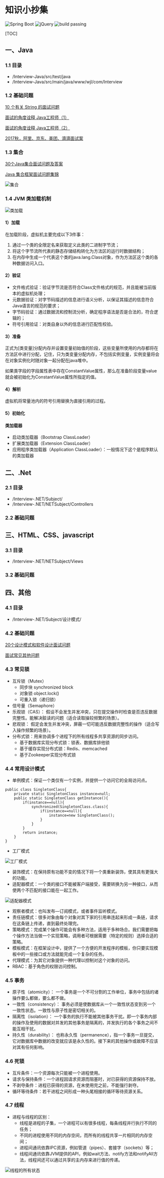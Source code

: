 # 知识小抄集
![Spring Boot](https://img.shields.io/badge/Spring%20Boot-1.5.13-brightgreen.svg)
![jQuery](https://img.shields.io/badge/jQuery-1.10.2-orange.svg)
![build passing](https://img.shields.io/badge/build-passing-brightgreen.svg)

[TOC]



## 一、Java
### 1.1 目录
+ /Interview-Java/src/test/java 
+ /Interview-Java/src/main/java/www/wjl/com/Interview

### 1.2 基础问题
[10 个有关 String 的面试问题](https://mp.weixin.qq.com/s/uaytl6QKKTqLitvXxlcU2g)

[面试的角度诠释 Java工程师（1）](https://mp.weixin.qq.com/s?__biz=MjM5NzMyMjAwMA==&mid=2651479600&idx=1&sn=7f310d3fe836232e72491e595ffbaa1f&chksm=bd25324f8a52bb59863fa0c133e6d381def118bed4d820ef523afb12ec62bac8d508202da214&mpshare=1&scene=1&srcid=061265cmoVaAepudXykwsdN6#rd)

[面试的角度诠释 Java工程师（2）](https://mp.weixin.qq.com/s?__biz=MjM5NzMyMjAwMA==&mid=2651479604&idx=1&sn=2a4d352795d60297e236dc4d06b59a04&chksm=bd25324b8a52bb5d87856ceb2dc0e5338ab37c24da9f30297435f001ef43f1c49efc570e8606&mpshare=1&scene=1&srcid=0612FgwBictVHwxAhjHOc4ec#rd)

[2017秋，阿里、京东、美团、滴滴面试案](https://mp.weixin.qq.com/s/BGo3RY6JLFeg87hH3Y60KA)

### 1.3 集合
[30个Java集合面试问题及答案](https://mp.weixin.qq.com/s?__biz=MzAwNDE2NTgzNQ==&mid=2247484485&idx=1&sn=e25d097893b232403d74b2110e5b1fab&chksm=9b315de1ac46d4f72b703b2c85e57019b481bdcc59dc53447a27909d7b8f70f0ed1ee4854159&mpshare=1&scene=23&srcid=0608pXE8NxhkbmuVbGvu5Qpd#rd)

[Java 集合框架面试问题集锦](https://mp.weixin.qq.com/s?__biz=MjM5NzMyMjAwMA==&mid=2651480544&idx=1&sn=7b853579f783bf6d4ade4a79ca2dee6c&chksm=bd250d9f8a5284898ba1ba298e4367956ba6c7a15c01597ae70c56f30b1e72982d7a7d764c73&mpshare=1&scene=1&srcid=0612q9YIyiWAjSrjP6mEZ2A9#rd)

![集合](http://img.blog.csdn.net/20160706172512559?watermark/2/text/aHR0cDovL2Jsb2cuY3Nkbi5uZXQv/font/5a6L5L2T/fontsize/400/fill/I0JBQkFCMA==/dissolve/70/gravity/Center)

### 1.4 JVM 类加载机制
![类加载](http://incdn1.b0.upaiyun.com/2017/06/2fb054008ca2898e0a17f7d79ce525a1.png)
#### 1）加载
在加载阶段，虚拟机主要完成以下3件事：
1. 通过一个类的全限定名来获取定义此类的二进制字节流；
2. 将这个字节流所代表的静态存储结构转化为方法区的运行时数据结构；
3. 在内存中生成一个代表这个类的java.lang.Class对象，作为方法区这个类的各种数据访问入口。

#### 2）验证
+ 文件格式验证：验证字节流是否符合Class文件格式的规范，并且能被当前版本的虚拟机处理；
+ 元数据验证：对字节码描述的信息进行语义分析，以保证其描述的信息符合Java语言的规范的要求；
+ 字节码验证：通过数据流和控制流分析，确定程序语法是否是合法的，符合逻辑的；
+ 符号引用验证：对类自身以外的信息进行匹配性校验。

#### 3）准备
正式为[类变量]分配内存并设置变量初始值的阶段，这些变量所使用的内存都将在方法区中进行分配，记住，只为类变量分配内存，不包括实例变量，实例变量将会在对象实例化时随对象一起分配在java堆中。

如果类字段的字段属性表中存在ConstantValue属性，那么在准备阶段变量value就会被初始化为ConstantValue属性所指定的值。

#### 4）解析
虚拟机将常量池内的符号引用替换为直接引用的过程。

#### 5）初始化

#### 类加载器
+ 启动类加载器（Bootstrap ClassLoader）
+ 扩展类加载器（Extension ClassLoader）
+ 应用程序类加载器（Application ClassLoader）：一般情况下这个是程序默认的类加载器



## 二、.Net
### 2.1 目录
+ /Interview-.NET/Subject/ 
+ /Interview-.NET/NETSubject/Controllers

### 2.2 基础问题



## 三、HTML、CSS、javascript
### 3.1 目录
+ /Interview-.NET/NETSubject/Views

### 3.2 基础问题



## 四、其他
### 4.1 目录
+ /Interview-.NET/Subject/设计模式/

### 4.2 基础问题
[20个设计模式和软件设计面试问题](https://mp.weixin.qq.com/s?__biz=MjM5NzMyMjAwMA==&mid=2651479456&idx=1&sn=0f9d07bd3aa5a53aaa6d61b87125a31a&chksm=bd2531df8a52b8c9ec0aef2fb318e53f81027c2871511f0f474737bc81d10b7fdc90d339c3c2&mpshare=1&scene=1&srcid=0612kHCAY5DNOO2NI9emkMuw#rd)

[面试常见其他问题](https://mp.weixin.qq.com/s/dc6z7G7ej0m5dCc80r1Rlw)

### 4.3 常见锁
+ 互斥锁（Mutex）
  - 同步块 synchronized block
  - 对象锁 object.lock()
  - 可重入锁（递归锁）
+ 信号量（Semaphore）
+ 乐观锁（CAS）：
假设不会发生并发冲突，只在提交操作时检查是否违反数据完整性。能解决脏读的问题（适合读取操较频繁的场景）。
+ 悲观锁：
假定会发生并发冲突，屏蔽一切可能违反数据完整性的操作（适合写入操作频繁的场景）。
+ 分布式锁：用来协调多个进程下的所有线程多共享资源的同步访问。
  + 基于数据库实现分布式锁：锁表、数据库排他锁
  + 基于缓存实现分布式锁：Redis、memcached
  + 基于Zookeeper实现分布式锁

### 4.4 常用设计模式
+ 单例模式：保证一个类仅有一个实例，并提供一个访问它的全局访问点。
```
public class SingletonClass{
    private static SingletonClass instance=null;
    public static SingletonClass getInstance(){
        if(instance==null){
            synchronized(SingletonClass.class){
                if(instance==null){
                    instance=new SingletonClass();
                }
            }
        }
        return instance;
    }
}
```
+ 工厂模式

![工厂模式](https://raw.githubusercontent.com/aalansehaiyang/technology-talk/master/basic-knowledge/img/10.jpg)
+ 装饰模式：在保持原有功能不变的情况下将一个类重新装饰，使其具有更强大的功能。
+ 适配器模式：一个类的接口不能被客户端接受，需要转换为另一种接口，从而使两个不匹配的接口能在一起工作。

![适配器模式](https://raw.githubusercontent.com/aalansehaiyang/technology-talk/master/basic-knowledge/img/5.png)
+ 观察者模式：也叫发布—订阅模式，或者事件监听模式。
+ 责任链模式：很多对象由每个对象对其下家的引用串连起来形成一条链，请求在这条链上传递，直到最终处理完。
+ 策略模式：完成某个操作可能会有多种方法，适用于多种场合。我们需要把每个操作方法当做一个实现策略，调用者可根据需要（特定的规则）选择合适的策略。
+ 模板模式：在框架设计中，提供了一个方便的开发程序的模板，你只要实现模板中的一些接口或方法就能完成一个复杂的任务。
+ 代理模式：为其它对象提供一种代理以控制对这个对象的访问。
+ RBAC：基于角色的权限访问控制。

### 4.5 事务
+ 原子性（atomicity）：
一个事务是一个不可分割的工作单位，事务中包括的诸操作要么都做，要么都不做。
+ 一致性（consistency）：
事务必须是使数据库从一个一致性状态变到另一个一致性状态。一致性与原子性是密切相关的。
+ 隔离性（isolation）：
一个事务的执行不能被其他事务干扰。即一个事务内部的操作及使用的数据对并发的其他事务是隔离的，并发执行的各个事务之间不能互相干扰。
+ 持久性（durability）：
也称永久性（permanence），指一个事务一旦提交，它对数据库中数据的改变就应该是永久性的。接下来的其他操作或故障不应该对其有任何影响。

### 4.6 死锁
+ 互斥条件：一个资源每次只能被一个进程使用。
+ 请求与保持条件：一个进程因请求资源而阻塞时，对已获得的资源保持不放。
+ 不剥夺条件：进程已获得的资源，在末使用完之前，不能强行剥夺。
+ 循环等待条件：若干进程之间形成一种头尾相接的循环等待资源关系。

### 4.7 线程
+ 进程与线程的区别：
  - 线程是进程的子集，一个进程可以有很多线程，每条线程并行执行不同的任务；
  - 不同的进程使用不同的内存空间，而所有的线程共享一片相同的内存空间；
  - 进程间通讯依靠IPC资源，例如管道（pipes）、套接字（sockets）等；
  - 线程间通讯依靠JVM提供的API，例如wait方法、notify方法和notifyAll方法，线程间还可以通过共享的主内存来进行值的传递。

![线程的所有状态](http://mmbiz.qpic.cn/mmbiz_png/Bf4u9qKuXWupl2hClEIRRTBPpWAic4GicZDMAFRRWUIU5qYOYY9Ds9NTrI8GdwGZkOjPkgGZa234kCT7050dDk3g/640?wx_fmt=png&wxfrom=5&wx_lazy=1)

